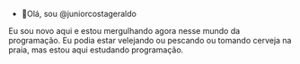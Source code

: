 - 👋Olá, sou @juniorcostageraldo

Eu sou novo aqui e estou mergulhando agora nesse mundo da programação.
Eu podia estar velejando ou pescando ou tomando cerveja na praia, mas estou aqui estudando programação.

<!---
juniorcostageraldo/juniorcostageraldo is a ✨ special ✨ repository because its `README.md` (this file) appears on your GitHub profile.
You can click the Preview link to take a look at your changes.
--->

